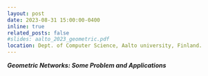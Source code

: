 ```yaml
---
layout: post
date: 2023-08-31 15:00:00-0400
inline: true
related_posts: false
#slides: aalto_2023_geometric.pdf
location: Dept. of Computer Science, Aalto university, Finland.
---
```


***Geometric Networks: Some Problem and Applications***  
